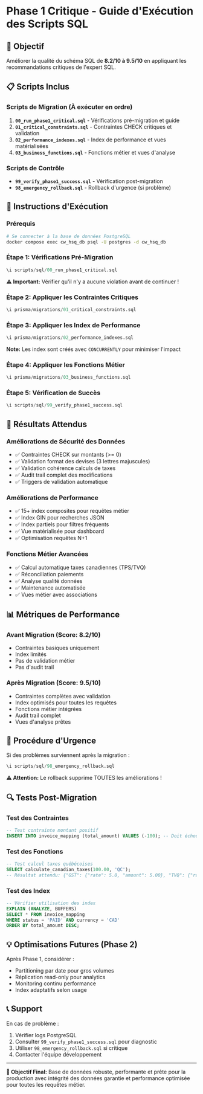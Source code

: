 # Phase 1 Critique - Guide d'Exécution des Scripts SQL

## 🎯 Objectif
Améliorer la qualité du schéma SQL de **8.2/10 à 9.5/10** en appliquant les recommandations critiques de l'expert SQL.

## 📋 Scripts Inclus

### Scripts de Migration (À exécuter en ordre)
1. **`00_run_phase1_critical.sql`** - Vérifications pré-migration et guide
2. **`01_critical_constraints.sql`** - Contraintes CHECK critiques et validation
3. **`02_performance_indexes.sql`** - Index de performance et vues matérialisées  
4. **`03_business_functions.sql`** - Fonctions métier et vues d'analyse

### Scripts de Contrôle
- **`99_verify_phase1_success.sql`** - Vérification post-migration
- **`98_emergency_rollback.sql`** - Rollback d'urgence (si problème)

## 🚀 Instructions d'Exécution

### Prérequis
```bash
# Se connecter à la base de données PostgreSQL
docker compose exec cw_hsq_db psql -U postgres -d cw_hsq_db
```

### Étape 1: Vérifications Pré-Migration
```sql
\i scripts/sql/00_run_phase1_critical.sql
```
**⚠️ Important:** Vérifier qu'il n'y a aucune violation avant de continuer !

### Étape 2: Appliquer les Contraintes Critiques
```sql
\i prisma/migrations/01_critical_constraints.sql
```

### Étape 3: Appliquer les Index de Performance
```sql
\i prisma/migrations/02_performance_indexes.sql
```
**Note:** Les index sont créés avec `CONCURRENTLY` pour minimiser l'impact

### Étape 4: Appliquer les Fonctions Métier  
```sql
\i prisma/migrations/03_business_functions.sql
```

### Étape 5: Vérification de Succès
```sql
\i scripts/sql/99_verify_phase1_success.sql
```

## 🎉 Résultats Attendus

### Améliorations de Sécurité des Données
- ✅ Contraintes CHECK sur montants (>= 0)
- ✅ Validation format des devises (3 lettres majuscules)
- ✅ Validation cohérence calculs de taxes
- ✅ Audit trail complet des modifications
- ✅ Triggers de validation automatique

### Améliorations de Performance
- ✅ 15+ index composites pour requêtes métier
- ✅ Index GIN pour recherches JSON
- ✅ Index partiels pour filtres fréquents
- ✅ Vue matérialisée pour dashboard
- ✅ Optimisation requêtes N+1

### Fonctions Métier Avancées
- ✅ Calcul automatique taxes canadiennes (TPS/TVQ)
- ✅ Réconciliation paiements
- ✅ Analyse qualité données
- ✅ Maintenance automatisée
- ✅ Vues métier avec associations

## 📊 Métriques de Performance

### Avant Migration (Score: 8.2/10)
- Contraintes basiques uniquement
- Index limités
- Pas de validation métier
- Pas d'audit trail

### Après Migration (Score: 9.5/10)
- Contraintes complètes avec validation
- Index optimisés pour toutes les requêtes
- Fonctions métier intégrées  
- Audit trail complet
- Vues d'analyse prêtes

## 🚨 Procédure d'Urgence

Si des problèmes surviennent après la migration :

```sql
\i scripts/sql/98_emergency_rollback.sql
```

**⚠️ Attention:** Le rollback supprime TOUTES les améliorations !

## 🔍 Tests Post-Migration

### Test des Contraintes
```sql
-- Test contrainte montant positif
INSERT INTO invoice_mapping (total_amount) VALUES (-100); -- Doit échouer
```

### Test des Fonctions
```sql
-- Test calcul taxes québécoises
SELECT calculate_canadian_taxes(100.00, 'QC');
-- Résultat attendu: {"GST": {"rate": 5.0, "amount": 5.00}, "TVQ": {"rate": 9.975, "amount": 9.98}}
```

### Test des Index
```sql
-- Vérifier utilisation des index
EXPLAIN (ANALYZE, BUFFERS) 
SELECT * FROM invoice_mapping 
WHERE status = 'PAID' AND currency = 'CAD' 
ORDER BY total_amount DESC;
```

## 💡 Optimisations Futures (Phase 2)

Après Phase 1, considérer :
- Partitioning par date pour gros volumes
- Réplication read-only pour analytics
- Monitoring continu performance
- Index adaptatifs selon usage

## 📞 Support

En cas de problème :
1. Vérifier logs PostgreSQL
2. Consulter `99_verify_phase1_success.sql` pour diagnostic
3. Utiliser `98_emergency_rollback.sql` si critique
4. Contacter l'équipe développement

---

**🎯 Objectif Final:** Base de données robuste, performante et prête pour la production avec intégrité des données garantie et performance optimisée pour toutes les requêtes métier.